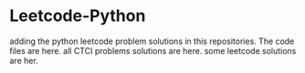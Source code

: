 # Leetcode-Python
adding the python leetcode problem solutions in this repositories. 
The code files are here.
all CTCI problems solutions are here.
some leetcode solutions are her.






























































































































































































































































































































































































































































































































































